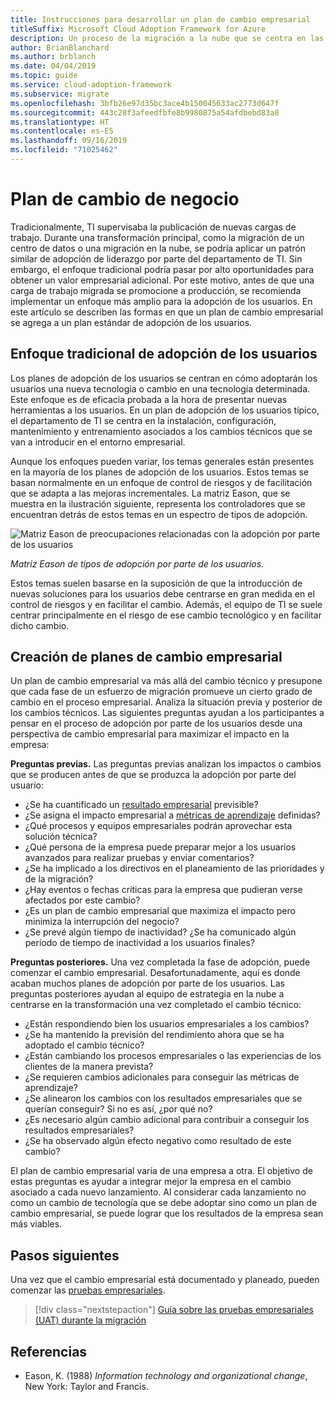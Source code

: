 ```yaml
---
title: Instrucciones para desarrollar un plan de cambio empresarial
titleSuffix: Microsoft Cloud Adoption Framework for Azure
description: Un proceso de la migración a la nube que se centra en las tareas de migración de cargas de trabajo.
author: BrianBlanchard
ms.author: brblanch
ms.date: 04/04/2019
ms.topic: guide
ms.service: cloud-adoption-framework
ms.subservice: migrate
ms.openlocfilehash: 3bfb26e97d35bc3ace4b150045633ac2773d647f
ms.sourcegitcommit: 443c28f3afeedfbfe8b9980875a54afdbebd83a8
ms.translationtype: HT
ms.contentlocale: es-ES
ms.lasthandoff: 09/16/2019
ms.locfileid: "71025462"
---
```

# <a name="business-change-plan"></a>Plan de cambio de negocio

Tradicionalmente, TI supervisaba la publicación de nuevas cargas de trabajo. Durante una transformación principal, como la migración de un centro de datos o una migración en la nube, se podría aplicar un patrón similar de adopción de liderazgo por parte del departamento de TI. Sin embargo, el enfoque tradicional podría pasar por alto oportunidades para obtener un valor empresarial adicional. Por este motivo, antes de que una carga de trabajo migrada se promocione a producción, se recomienda implementar un enfoque más amplio para la adopción de los usuarios. En este artículo se describen las formas en que un plan de cambio empresarial se agrega a un plan estándar de adopción de los usuarios.

## <a name="traditional-user-adoption-approach"></a>Enfoque tradicional de adopción de los usuarios

Los planes de adopción de los usuarios se centran en cómo adoptarán los usuarios una nueva tecnología o cambio en una tecnología determinada. Este enfoque es de eficacia probada a la hora de presentar nuevas herramientas a los usuarios. En un plan de adopción de los usuarios típico, el departamento de TI se centra en la instalación, configuración, mantenimiento y entrenamiento asociados a los cambios técnicos que se van a introducir en el entorno empresarial.

Aunque los enfoques pueden variar, los temas generales están presentes en la mayoría de los planes de adopción de los usuarios. Estos temas se basan normalmente en un enfoque de control de riesgos y de facilitación que se adapta a las mejoras incrementales. La matriz Eason, que se muestra en la ilustración siguiente, representa los controladores que se encuentran detrás de estos temas en un espectro de tipos de adopción.

![Matriz Eason de preocupaciones relacionadas con la adopción por parte de los usuarios](../../../_images/migrate/eason-matrix.jpg)

*Matriz Eason de tipos de adopción por parte de los usuarios.*

Estos temas suelen basarse en la suposición de que la introducción de nuevas soluciones para los usuarios debe centrarse en gran medida en el control de riesgos y en facilitar el cambio. Además, el equipo de TI se suele centrar principalmente en el riesgo de ese cambio tecnológico y en facilitar dicho cambio.

## <a name="creating-business-change-plans"></a>Creación de planes de cambio empresarial

Un plan de cambio empresarial va más allá del cambio técnico y presupone que cada fase de un esfuerzo de migración promueve un cierto grado de cambio en el proceso empresarial. Analiza la situación previa y posterior de los cambios técnicos. Las siguientes preguntas ayudan a los participantes a pensar en el proceso de adopción por parte de los usuarios desde una perspectiva de cambio empresarial para maximizar el impacto en la empresa:

**Preguntas previas.** Las preguntas previas analizan los impactos o cambios que se producen antes de que se produzca la adopción por parte del usuario:

- ¿Se ha cuantificado un [resultado empresarial](../../../strategy/business-outcomes/index.md) previsible?
- ¿Se asigna el impacto empresarial a [métricas de aprendizaje](../../../strategy/learning-metrics.md) definidas?
- ¿Qué procesos y equipos empresariales podrán aprovechar esta solución técnica?
- ¿Qué persona de la empresa puede preparar mejor a los usuarios avanzados para realizar pruebas y enviar comentarios?
- ¿Se ha implicado a los directivos en el planeamiento de las prioridades y de la migración?
- ¿Hay eventos o fechas críticas para la empresa que pudieran verse afectados por este cambio?
- ¿Es un plan de cambio empresarial que maximiza el impacto pero minimiza la interrupción del negocio?
- ¿Se prevé algún tiempo de inactividad? ¿Se ha comunicado algún período de tiempo de inactividad a los usuarios finales?

**Preguntas posteriores.** Una vez completada la fase de adopción, puede comenzar el cambio empresarial. Desafortunadamente, aquí es donde acaban muchos planes de adopción por parte de los usuarios. Las preguntas posteriores ayudan al equipo de estrategia en la nube a centrarse en la transformación una vez completado el cambio técnico:

- ¿Están respondiendo bien los usuarios empresariales a los cambios?
- ¿Se ha mantenido la previsión del rendimiento ahora que se ha adoptado el cambio técnico?
- ¿Están cambiando los procesos empresariales o las experiencias de los clientes de la manera prevista?
- ¿Se requieren cambios adicionales para conseguir las métricas de aprendizaje?
- ¿Se alinearon los cambios con los resultados empresariales que se querían conseguir? Si no es así, ¿por qué no?
- ¿Es necesario algún cambio adicional para contribuir a conseguir los resultados empresariales?
- ¿Se ha observado algún efecto negativo como resultado de este cambio?

El plan de cambio empresarial varía de una empresa a otra. El objetivo de estas preguntas es ayudar a integrar mejor la empresa en el cambio asociado a cada nuevo lanzamiento. Al considerar cada lanzamiento no como un cambio de tecnología que se debe adoptar sino como un plan de cambio empresarial, se puede lograr que los resultados de la empresa sean más viables.

## <a name="next-steps"></a>Pasos siguientes

Una vez que el cambio empresarial está documentado y planeado, pueden comenzar las [pruebas empresariales](./business-test.md).

> [!div class="nextstepaction"]
> [Guía sobre las pruebas empresariales (UAT) durante la migración](./business-test.md)

## <a name="references"></a>Referencias

- Eason, K. (1988) _Information technology and organizational change_, New York: Taylor and Francis.
